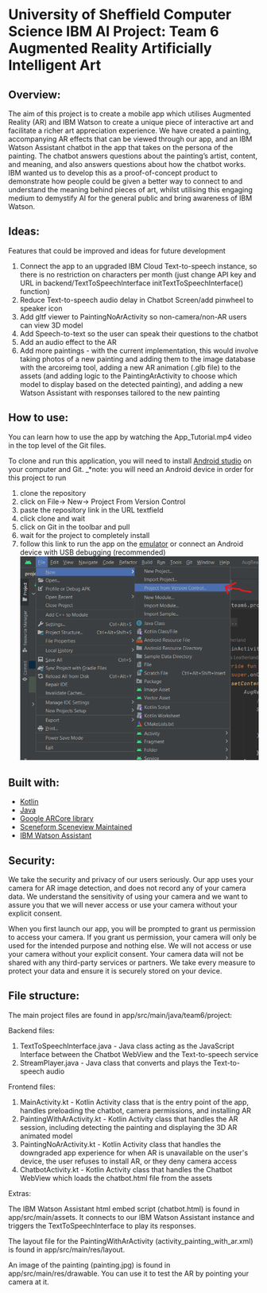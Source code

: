 # University of Sheffield Computer Science IBM AI Project: Team 6 Augmented Reality Artificially Intelligent Art

## Overview:
The aim of this project is to create a mobile app which utilises Augmented Reality (AR) and IBM 
Watson to create a unique piece of interactive art and facilitate a richer art appreciation 
experience. We have created a painting, accompanying AR effects that can be viewed through our app, 
and an IBM Watson Assistant chatbot in the app that takes on the persona of the painting. 
The chatbot answers questions about the painting’s artist, content, and meaning, and also 
answers questions about how the chatbot works. IBM wanted us to develop this as a 
proof-of-concept product to demonstrate how people could be given a better way to connect to and 
understand the meaning behind pieces of art, whilst utilising this engaging medium to demystify
AI for the general public and bring awareness of IBM Watson.

## Ideas:
Features that could be improved and ideas for future development
1. Connect the app to an upgraded IBM Cloud Text-to-speech instance, so there is no restriction on
characters per month (just change API key and URL in backend/TextToSpeechInterface
initTextToSpeechInterface() function)
2. Reduce Text-to-speech audio delay in Chatbot Screen/add pinwheel to speaker icon
3. Add gltf viewer to PaintingNoArActivity so non-camera/non-AR users can view 3D model
4. Add Speech-to-text so the user can speak their questions to the chatbot
5. Add an audio effect to the AR
6. Add more paintings - with the current implementation, this would involve taking photos of a new
painting and adding them to the image database with the arcoreimg tool, adding a new AR animation
(.glb file) to the assets (and adding logic to the PaintingArActivity to choose which model to display
based on the detected painting), and adding a new Watson Assistant with responses tailored to the new
painting

## How to use:
You can learn how to use the app by watching the App_Tutorial.mp4 video in the top level of the Git files.

To clone and run this application, you will need to install [Android studio](https://developer.android.com/studio?gclid=CjwKCAjwjMiiBhA4EiwAZe6jQ5tGfYxLxe7SqYGWqkqL7PdCm16dfKPIB2CjhbS3iIwxgcL4NH21nRoCz5oQAvD_BwE&gclsrc=aw.ds) on your computer and Git.
_*note: you will need an Android device in order for this project to run
1. clone the repository
2. click on File-> New-> Project From Version Control
3. paste the repository link in the URL textfield
4. click clone and wait
5. click on Git in the toolbar and pull
6. wait for the project to completely install
7. follow this link to run the app on the [emulator](https://developer.android.com/studio/run/emulator)
   or connect an Android device with USB debugging (recommended)
   ![cloning the project](howtouse.png)

## Built with:
- [Kotlin](https://kotlinlang.org/) 
- [Java](https://www.java.com/en/)
- [Google ARCore library](https://developers.google.com/ar) 
- [Sceneform Sceneview Maintained](https://github.com/SceneView/sceneform-android)
- [IBM Watson Assistant](https://www.ibm.com/watson)

## Security:

We take the security and privacy of our users seriously. Our app uses your camera for AR image
detection, and does not record any of your camera data. We understand the sensitivity of using
your camera and we want to assure you that we will never access or use your camera without your
explicit consent.

When you first launch our app, you will be prompted to grant us permission to access your camera. 
If you grant us permission, your camera will only be used for the intended purpose and nothing else. 
We will not access or use your camera without your explicit consent. Your camera data will not be
shared with any third-party services or partners. We take every measure to protect your 
data and ensure it is securely stored on your device.

## File structure:

The main project files are found in app/src/main/java/team6/project:

Backend files:
1. TextToSpeechInterface.java - Java class acting as the JavaScript Interface between the
   Chatbot WebView and the Text-to-speech service
2. StreamPlayer.java - Java class that converts and plays the Text-to-speech audio

Frontend files:
1. MainActivity.kt - Kotlin Activity class that is the entry point of the app, handles preloading
   the chatbot, camera permissions, and installing AR
2. PaintingWithArActivity.kt - Kotlin Activity class that handles the AR session, including
   detecting the painting and displaying the 3D AR animated model
3. PaintingNoArActivity.kt - Kotlin Activity class that handles the downgraded app experience for
   when AR is unavailable on the user's device, the user refuses to install AR, or they deny camera
   access
4. ChatbotActivity.kt - Kotlin Activity class that handles the Chatbot WebView which loads the
   chatbot.html file from the assets

Extras:

The IBM Watson Assistant html embed script (chatbot.html) is found in app/src/main/assets.
It connects to our IBM Watson Assistant instance and triggers the TextToSpeechInterface to play
its responses.

The layout file for the PaintingWithArActivity (activity_painting_with_ar.xml) is found in
app/src/main/res/layout.

An image of the painting (painting.jpg) is found in app/src/main/res/drawable. You can use it to
test the AR by pointing your camera at it.
